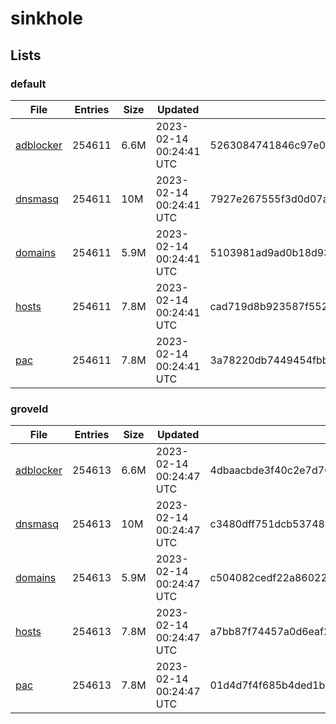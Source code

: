 # sinkhole

## Lists

### default

|File|Entries|Size|Updated|Hash|
|-|-|-|-|-|
|[adblocker](https://raw.githubusercontent.com/groveld/sinkhole/lists/default/adblocker.txt)|254611|6.6M|2023-02-14 00:24:41 UTC|5263084741846c97e0d28d7da477a1116ab5fd6b42636f8cef4fbc81dd4023f5|
|[dnsmasq](https://raw.githubusercontent.com/groveld/sinkhole/lists/default/dnsmasq.txt)|254611|10M|2023-02-14 00:24:41 UTC|7927e267555f3d0d07a53bc071b209dcfe4d0603cfea3fe055a8045c2e88e11c|
|[domains](https://raw.githubusercontent.com/groveld/sinkhole/lists/default/domains.txt)|254611|5.9M|2023-02-14 00:24:41 UTC|5103981ad9ad0b18d930200cffa9e99c678b5b9fd572f228cceedc876381144d|
|[hosts](https://raw.githubusercontent.com/groveld/sinkhole/lists/default/hosts.txt)|254611|7.8M|2023-02-14 00:24:41 UTC|cad719d8b923587f552636647a0549e325e9d9aadcc2895440e76e96a47e2e11|
|[pac](https://raw.githubusercontent.com/groveld/sinkhole/lists/default/pac.txt)|254611|7.8M|2023-02-14 00:24:41 UTC|3a78220db7449454fbbd317ff20b6802239f14bb8613f6366cd0bbd3ea7706fe|

### groveld

|File|Entries|Size|Updated|Hash|
|-|-|-|-|-|
|[adblocker](https://raw.githubusercontent.com/groveld/sinkhole/lists/groveld/adblocker.txt)|254613|6.6M|2023-02-14 00:24:47 UTC|4dbaacbde3f40c2e7d70bc3cfba22108f3bc358dd9e735b74b849a6a4d611e6b|
|[dnsmasq](https://raw.githubusercontent.com/groveld/sinkhole/lists/groveld/dnsmasq.txt)|254613|10M|2023-02-14 00:24:47 UTC|c3480dff751dcb53748cd80b0c5858d2f24c9497ef590a96393ff25795721939|
|[domains](https://raw.githubusercontent.com/groveld/sinkhole/lists/groveld/domains.txt)|254613|5.9M|2023-02-14 00:24:47 UTC|c504082cedf22a86022fe8a3312868a4ac2c11d4fda7df872dc36d2512ab4d42|
|[hosts](https://raw.githubusercontent.com/groveld/sinkhole/lists/groveld/hosts.txt)|254613|7.8M|2023-02-14 00:24:47 UTC|a7bb87f74457a0d6eaf2814c7c2e651ac03dfe359051563b681cc067847448ea|
|[pac](https://raw.githubusercontent.com/groveld/sinkhole/lists/groveld/pac.txt)|254613|7.8M|2023-02-14 00:24:47 UTC|01d4d7f4f685b4ded1b77c746a6fca98774259725294e4123ed25d4ce2f8b456|

